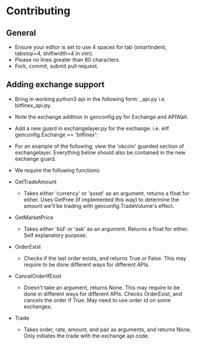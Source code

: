 # Contributing

## General
- Ensure your editor is set to use 4 spaces for tab (smartindent, tabstop=4, shiftwidth=4 in vim).
- Please no lines greater than 80 characters.
- Fork, commit, submit pull request.

## Adding exchange support
- Bring in working python3 api in the following form: <exchange>_api.py i.e. bitfinex_api.py.
- Note the exchange addition in genconfig.py for Exchange and APIWait.
- Add a new guard in exchangelayer.py for the exchange. i.e. elif genconfig.Exchange == 'bitfinex':
- For an example of the following, view the 'okcoin' guarded section of exchangelayer. Everything below should also be contained in the new exchange guard.

- We require the following functions:
- GetTradeAmount
    - Takes either 'currency' or 'asset' as an argument, returns a float for either. Uses GetFree (if implemented this way) to determine the amount we'll be trading with genconfig.TradeVolume's effect.
- GetMarketPrice
    - Takes either 'bid' or 'ask' as an argument. Returns a float for either. Self explanatory purpose.
- OrderExist
    - Checks if the last order exists, and returns True or False. This may require to be done different ways for different APIs.
- CancelOrderIfExist
    - Doesn't take an argument, returns None. This may require to be done in different ways for different APIs. Checks OrderExist, and cancels the order if True. May need to use order id on some exchanges.
- Trade
    - Takes order, rate, amount, and pair as arguments, and returns None. Only initiates the trade with the exchange api code.

